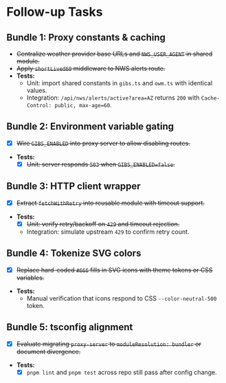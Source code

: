 # Follow-up Tasks

## Bundle 1: Proxy constants & caching

- ~~Centralize weather provider base URLs and `NWS_USER_AGENT` in shared module.~~
- ~~Apply `shortLived60` middleware to NWS alerts route.~~
- **Tests:**
  - Unit: import shared constants in `gibs.ts` and `owm.ts` with identical values.
  - Integration: `/api/nws/alerts/active?area=AZ` returns `200` with `Cache-Control: public, max-age=60`.

## Bundle 2: Environment variable gating

- [x] ~~Wire `GIBS_ENABLED` into proxy server to allow disabling routes.~~
- **Tests:**
  - [x] ~~Unit: server responds `503` when `GIBS_ENABLED=false`.~~

## Bundle 3: HTTP client wrapper

- [x] ~~Extract `fetchWithRetry` into reusable module with timeout support.~~
- **Tests:**
  - [x] ~~Unit: verify retry/backoff on `429` and timeout rejection.~~
  - Integration: simulate upstream `429` to confirm retry count.

## Bundle 4: Tokenize SVG colors

- [x] ~~Replace hard-coded `#666` fills in SVG icons with theme tokens or CSS variables.~~
- **Tests:**
  - Manual verification that icons respond to CSS `--color-neutral-500` token.

## Bundle 5: tsconfig alignment

- [x] ~~Evaluate migrating `proxy-server` to `moduleResolution: bundler` or document divergence.~~
- **Tests:**
  - [x] `pnpm lint` and `pnpm test` across repo still pass after config change.
